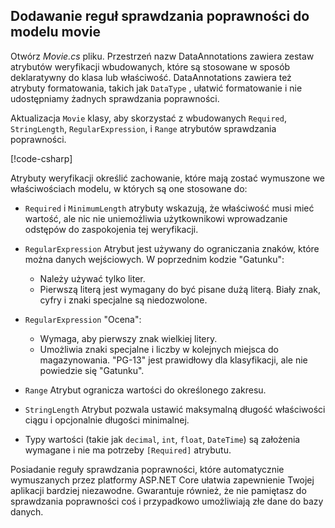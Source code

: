 
## <a name="add-validation-rules-to-the-movie-model"></a>Dodawanie reguł sprawdzania poprawności do modelu movie

Otwórz *Movie.cs* pliku. Przestrzeń nazw DataAnnotations zawiera zestaw atrybutów weryfikacji wbudowanych, które są stosowane w sposób deklaratywny do klasa lub właściwość. DataAnnotations zawiera też atrybuty formatowania, takich jak `DataType` , ułatwić formatowanie i nie udostępniamy żadnych sprawdzania poprawności.

Aktualizacja `Movie` klasy, aby skorzystać z wbudowanych `Required`, `StringLength`, `RegularExpression`, i `Range` atrybutów sprawdzania poprawności.

[!code-csharp[](~/tutorials/first-mvc-app/start-mvc//sample/MvcMovie22/Models/MovieDateRatingDA.cs?name=snippet1)]

Atrybuty weryfikacji określić zachowanie, które mają zostać wymuszone we właściwościach modelu, w których są one stosowane do:

* `Required` i `MinimumLength` atrybuty wskazują, że właściwość musi mieć wartość, ale nic nie uniemożliwia użytkownikowi wprowadzanie odstępów do zaspokojenia tej weryfikacji.
* `RegularExpression` Atrybut jest używany do ograniczania znaków, które można danych wejściowych. W poprzednim kodzie "Gatunku":

  * Należy używać tylko liter.
  * Pierwszą literą jest wymagany do być pisane dużą literą. Biały znak, cyfry i znaki specjalne są niedozwolone.

* `RegularExpression` "Ocena":

  * Wymaga, aby pierwszy znak wielkiej litery.
  * Umożliwia znaki specjalne i liczby w kolejnych miejsca do magazynowania. "PG-13" jest prawidłowy dla klasyfikacji, ale nie powiedzie się "Gatunku".

* `Range` Atrybut ogranicza wartości do określonego zakresu.
* `StringLength` Atrybut pozwala ustawić maksymalną długość właściwości ciągu i opcjonalnie długości minimalnej.
* Typy wartości (takie jak `decimal`, `int`, `float`, `DateTime`) są założenia wymagane i nie ma potrzeby `[Required]` atrybutu.

Posiadanie reguły sprawdzania poprawności, które automatycznie wymuszanych przez platformy ASP.NET Core ułatwia zapewnienie Twojej aplikacji bardziej niezawodne. Gwarantuje również, że nie pamiętasz do sprawdzania poprawności coś i przypadkowo umożliwiają złe dane do bazy danych.
